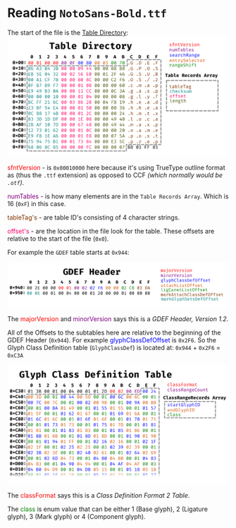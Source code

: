 # Reading `NotoSans-Bold.ttf`

The start of the file is the [Table Directory](https://docs.microsoft.com/en-us/typography/opentype/spec/otff#table-directory):
![Table Directory](res/table_directory.png)

<span style="color:#ff0000fd">sfntVersion</span> - is `0x00010000` here because it's using TrueType outline format as (thus the `.ttf` extension) as opposed to CCF *(which normally would be `.otf`)*.

<span style="color:#800080fd">numTables</span> - is how many elements are in the `Table Records Array`. Which is 16 (`0xF`) in this case.

<span style="color:#803300ff">tableTag's</span> - are table ID's consisting of 4 character strings.

<span style="color:#ff0066ff">offset's</span> - are the location in the file look for the table. These offsets are relative to the start of the file (`0x0`).

For example the `GDEF` table starts at `0x944`:

![GDEF Header](res/gdef_header.png)

The <span style="color:#ff0000fd">majorVersion</span> and <span style="color:#800080fd">minorVersion</span> says this is a *GDEF Header, Version 1.2*. 

All of the Offsets to the subtables here are relative to the beginning of the GDEF Header (`0x944`). For example <span style="color:#0000fffd">glyphClassDefOffset</span> is `0x2F6`. So the Glyph Class Definition table (`GlyphClassDef`) is located at: `0x944` + `0x2F6` = `0xC3A`

![Glyph Class Definition Table](res/glyph_class_definition_table.png)

The <span style="color:#ff0000fd">classFormat</span> says this is a *Class Definition Format 2 Table*.

The <span style="color:#008000fd">class</span> is enum value that can be either 1 (Base glyph), 2 (Ligature glyph), 3 (Mark glyph) or 4 (Component glyph).